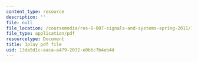 ```yaml
---
content_type: resource
description: ''
file: null
file_location: /coursemedia/res-6-007-signals-and-systems-spring-2011/13da5d1caacaa4792032e0b6c7b4eb4d_z8sXXQxcmN4.pdf
file_type: application/pdf
resourcetype: Document
title: 3play pdf file
uid: 13da5d1c-aaca-a479-2032-e0b6c7b4eb4d
---
```

